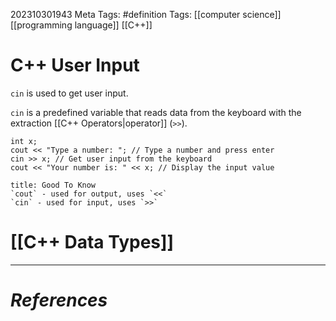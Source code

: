 202310301943
Meta Tags: #definition 
Tags: [[computer science]] [[programming language]] [[C++]]

# C++ User Input

`cin` is used to get user input.

`cin` is a predefined variable that reads data from the keyboard with the extraction [[C++ Operators|operator]] (`>>`).

```
int x;
cout << "Type a number: "; // Type a number and press enter
cin >> x; // Get user input from the keyboard
cout << "Your number is: " << x; // Display the input value
```

```ad-tldr
title: Good To Know
`cout` - used for output, uses `<<`
`cin` - used for input, uses `>>`

```

# [[C++ Data Types]]


---
# *References*